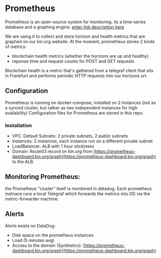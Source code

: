 
# Prometheus

Prometheus is an open-source system for monitoring. its a time-series database and a graphing engine.
[enter link description here](https://prometheus.io)

We are using it to collect and store horizon and health metrics that are graphed on our kin.org website.
At the moment, prometheus stores 2 kinds of metrics:
 - blockchain health metrics (whether the horizons are up and healthy)
 - reponse time and request counts for POST and GET requests
 
Blockchain health is a metric that's gathered from a telegraf client that sits in Frankfurt and performs periodic HTTP requests into our horizons url.

## Configuration
Prometheus is running on docker-compose, installed on 2 instances (not as a synced cluster, but rather as two independent instances for high availability)
Configuration files for Prometheus are stored in this repo.

### Installation

 - VPC: Default Subnets: 2 private subnets, 2 public subnets 
 - Instances: 2 instances, each instance run on a different private subnet 
 - LoadBalancer: ALB with 1 hour stickiness 
 - Domain: Route53 record on kin.org from  [https://prometheus-dashboard.kin.org/graph](https://prometheus-dashboard.kin.org/graph) to the ALB.

## Monitoring Prometheus:
the Prometheus "cluster" itself is monitored in datadog. Each prometheus instnace runs a local Telegraf which forwards the metrics into DD via the metric-forwarder machine.

## Alerts
Alerts exists on DataDog:

 - Disk space on the prometheus instances
 - Load (5 minutes avg)
 - Access to the domain (Synthetics): [https://prometheus-dashboard.kin.org/graph](https://prometheus-dashboard.kin.org/graph)
